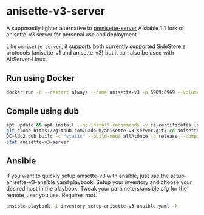 # anisette-v3-server

A supposedly lighter alternative to [omnisette-server](https://github.com/SideStore/omnisette-server)
A stable 1:1 fork of anisette-v3 server for personal use and deployment

Like `omnisette-server`, it supports both currently supported SideStore's protocols (anisette-v1 and 
anisette-v3) but it can also be used with AltServer-Linux.

## Run using Docker

```bash
docker run -d --restart always --name anisette-v3 -p 6969:6969 --volume anisette-v3_data:/home/Alcoholic/.config/anisette-v3/lib/ dadoum/anisette-v3-server
```

## Compile using dub

```bash
apt update && apt install --no-install-recommends -y ca-certificates ldc git clang dub libz-dev libssl-dev
git clone https://github.com/Dadoum/anisette-v3-server.git; cd anisette-v3-server
DC=ldc2 dub build -c "static" --build-mode allAtOnce -b release --compiler=ldc2
stat anisette-v3-server
```

## Ansible

If you want to quickly setup anisette-v3 with ansible, just use the setup-anisette-v3-ansible.yaml playbook.
Setup your inventory and choose your desired host in the playbook. Tweak your parameters/ansible.cfg for the remote_user you use. Requires root.
```bash
ansible-playbook -i inventory setup-anisette-v3-ansible.yaml -k
```